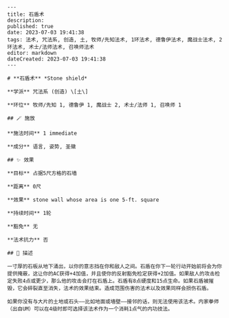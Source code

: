 
    ---
    title: 石盾术
    description: 
    published: true
    date: 2023-07-03 19:41:38
    tags: 法术, 咒法系, 创造, 土, 牧师/先知法术, 1环法术, 德鲁伊法术, 魔战士法术, 2环法术, 术士/法师法术, 召唤师法术
    editor: markdown
    dateCreated: 2023-07-03 19:41:38
    ---

    # **石盾术** *Stone shield*

    **学派** 咒法系 (创造) \[土\] 

    **环位** 牧师/先知 1, 德鲁伊 1, 魔战士 2, 术士/法师 1, 召唤师 1

    ## 🪄 施放

    **施法时间** 1 immediate

    **成分** 语言, 姿势, 圣徽

    ## ✨ 效果 

    **目标** 占据5尺方格的石墙 

    **距离** 0尺 

    **效果** stone wall whose area is one 5-ft. square 

    **持续时间** 1轮 

    **豁免** 无

    **法术抗力** 否

    ## 📖 描述

    一寸厚的石板从地下涌出，以你的意志挡在你和敌人之间。石盾在你下一轮行动开始前将会为你提供掩蔽，这让你的AC获得+4加值，并且使你的反射豁免检定获得+2加值。如果敌人的攻击检定失败4点或更少，那么他的攻击会打在石盾上。石盾有8点硬度和15点生命。如果石盾被摧毁，它会碎裂直至消失，法术的效果结束。造成范围伤害的法术以及效果同样会损伤石盾。

    如果你没有与大片的土地或石头——比如地面或墙壁——接邻的话，则无法使用该法术。内家拳师（出自UM）可以在4级时即可选择该法术作为一个消耗1点气的内功技法。
    